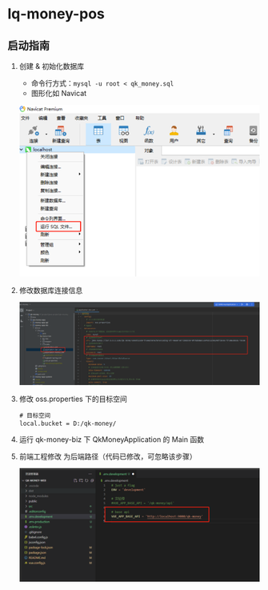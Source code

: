 # lq-money-pos

## 启动指南

1. 创建 & 初始化数据库

    - 命令行方式：`mysql -u root < qk_money.sql`
    - 图形化如 Navicat

    [![image-20230612234418878](https://github.com/ycf1998/qk-money/raw/main/README.assets/image-20230612234418878.png)](https://github.com/ycf1998/qk-money/blob/main/README.assets/image-20230612234418878.png)

2. 修改数据库连接信息

    [![image-20230612234100801](https://github.com/ycf1998/qk-money/raw/main/README.assets/image-20230612234100801.png)](https://github.com/ycf1998/qk-money/blob/main/README.assets/image-20230612234100801.png)

3. 修改 oss.properties 下的目标空间

    ```properties
    # 目标空间
    local.bucket = D:/qk-money/
    ```

4. 运行 qk-money-biz 下 QkMoneyApplication 的 Main 函数

5. 前端工程修改 为后端路径（代码已修改，可忽略该步骤）

    ![image-20230806225333038](README.assets/image-20230806225333038.png)
